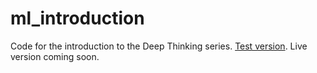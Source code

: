 # ml_introduction
Code for the introduction to the Deep Thinking series. [Test version](http://interactive.howwegettonext.com/ml_introduction/). Live version coming soon.
